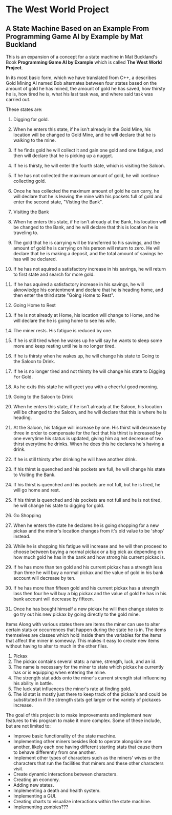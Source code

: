 # **The West World Project**
## A State Machine Based on an Example From **Programming Game AI by Example** by Mat Buckland

This is an expansion of a concept for a state machine in Mat Buckland's Book **Programming Game AI by Example** which
is called **The West World Project**.

In its most basic form, which we have translated from C++, a describes Gold Mining AI named Bob alternates between four states 
based on the amount of gold he has mined, the amount of gold he has saved, how thirsty he is, how tired he is,
what his last task was, and where said task was carried out. 

These states are:

1. Digging for gold.
  1. When he enters this state, if he isn't already in the Gold Mine, his location will be changed to Gold Mine, and he 
will declare that he is walking to the mine.
  2. If he finds gold he will collect it and gain one gold and one fatigue, and then will declare that he is picking up
 a nugget.
  3. If he is thirsty, he will enter the fourth state, which is visiting the Saloon.
  4. If he has not collected the maximum amount of gold, he will continue collecting gold.
  5. Once he has collected the maximum amount of gold he can carry, he will declare that he is leaving the mine with 
his pockets full of gold and enter the second state, "Visting the Bank".

2. Visiting the Bank
  1. When he enters this state, if he isn't already at the Bank, his location will be changed to the Bank, and he will
declare that this is location he is traveling to.
  2. The gold that he is carrying will be transferred to his savings, and the amount of gold he is carrying on his
person will return to zero. He will declare that he is making a deposit, and the total amount of savings he has will be 
declared.
  3. If he has not aquired a satisfactory increase in his savings, he will return to first state and search for more
gold.
  4. If he has aquired a satisfactory increase in his savings, he will aknowledge his contentment and declare that he
is heading home, and then enter the third state "Going Home to Rest".

3. Going Home to Rest 
  1. If he is not already at Home, his location will change to Home, and he will declare the he is going home to see
his wife.
  2. The miner rests. His fatigue is reduced by one.
  3. If he is still tired when he wakes up he will say he wants to sleep some more and keep resting until he is no 
longer tired.
  4. If he is thirsty when he wakes up, he will change his state to Going to the Saloon to Drink.
  5. If he is no longer tired and not thirsty he will change his state to Digging For Gold.
  6. As he exits this state he will greet you with a cheerful good morning.

4. Going to the Saloon to Drink
  1. When he enters this state, if he isn't already at the Saloon, his location will be changed to the Saloon, and he 
will declare that this is where he is heading.
  2. At the Saloon, his fatigue will increase by one. His thirst will decrease by three in order to compensate for the 
fact that his thirst is increased by one everytime his status is updated, giving him aq net decrease of two thirst 
everytime he drinks. When he does this he declares he's having a drink.
  3. If he is still thirsty after drinking he will have another drink.
  4. If his thirst is quenched and his pockets are full, he will change his state to Visiting the Bank.
  5. If his thirst is quenched and his pockets are not full, but he is tired, he will go home and rest.
  6. If his thirst is quenched and his pockets are not full and he is not tired, he will change his state to digging 
for gold.

5. Go Shopping
  1. When he enters the state he declares he is going shopping for a new pickax and the miner's location changes from
  it's old value to be 'shop' instead.
  2. While he is shopping his fatigue will increase and he will then proceed to choose between buying a normal pickax
  or a big pick ax depending on how much gold he has in the bank and how strong his current pickax is.
  3. If he has more than ten gold and his current pickax has a strength less than three he will buy a normal pickax and
  the value of gold in his bank account will decrease by ten.
  4. If he has more than fifteen gold and his current pickax has a strength lass then four he will buy a big pickax and
  the value of gold he has in his bank account will decrease by fifteen.
  5. Once he has bought himself a new pickax he will then change states to go try out his new pickax by going directly
  to the gold mine.

Items
Along with various states there are items the miner can use to alter certain stats or occurrences that happen during
the state he is in. The items themselves are classes which hold inside them the variables for the items that affect the
miner in someway. This makes it easy to create new items without having to alter to much in the other files.

1. Pickax
  1. The pickax contains several stats: a name, strength, luck, and an id.
  2. The name is necessary for the miner to state which pickax he currently has or is equipping when entering the mine.
  3. The strength stat adds onto the miner's current strength stat influencing his ability in battle.
  4. The luck stat influences the miner's rate at finding gold.
  5. The id stat is mostly just there to keep track of the pickax's and could be substituted in if the strength stats
  get larger or the variety of pickaxes increase.


The goal of this project is to make improvements and implement new features to this program to make it more complex.
Some of these include, but are not limited to:
* Improve basic functionality of the state machine.
* Implementing other miners besides Bob to operate alongside one another, likely each one having different starting
stats that cause them to behave differently from one another.
* Implement other types of characters such as the miners' wives or the characters that run the facilities that miners and 
these other characters visit. 
* Create dynamic interactions between characters.
* Creating an economy.
* Adding new states.
* Implementing a death and health system.
* Implementing a GUI.
* Creating charts to visualize interactions within the state machine.
* Implementing zombies???